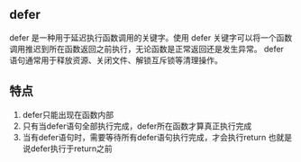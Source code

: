 ## defer

defer 是一种用于延迟执行函数调用的关键字。使用 defer 关键字可以将一个函数调用推迟到所在函数返回之前执行，无论函数是正常返回还是发生异常。
defer 语句通常用于释放资源、关闭文件、解锁互斥锁等清理操作。


## 特点
1. defer只能出现在函数内部
2. 只有当defer语句全部执行完成，defer所在函数才算真正执行完成
3. 当有defer语句时，需要等待所有defer语句执行完成，才会执行return  也就是说defer执行于return之前